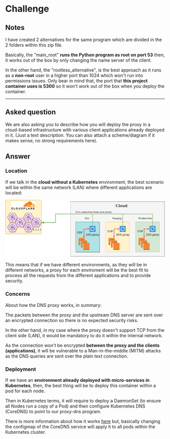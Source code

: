 # Challenge

## Notes

I have created 2 alternatives for the same program which are divided in the 2 folders within this zip file.

Basically, the "main_root" **runs the Python program as root on port 53** then, it works out of the box by only changing the name server of the client.

In the other hand, the "rootless_alternative", is the best approach as it runs as a **non-root** user in a higher port than 1024 which won't run into permissions issues. Only bear in mind that, the port that **this project container uses is 5300** so it won't work out of the box when you deploy the container.

---

## Asked question

We are also asking you to describe how you will deploy the proxy in a cloud-based infrastructure with various client applications already deployed in it. (Just a text description. You can also attach a scheme/diagram if it makes sense, no strong requirements here).

## Answer


### Location

If we talk in the **cloud without a Kubernetes** environment, the best scenario will be within the same network (LAN) where different applications are located:

![Cloud Architecture](/Cloud_architecture_overview.png "Architecture Overview")

This means that if we have different environments, as they will be in different networks, a proxy for each enviroment will be the best fit to process all the requests from the different applications and to provide security.

### Concerns

About how the DNS proxy works, in summary:

The packets between the proxy and the upstream DNS server are sent over an encrypted connection so there is no expected security risks.

In the other hand, in my case where the proxy doesn't support TCP from the client side (LAN), it would be mandatory to do it within the internal network.

As the connection won't be encrypted **between the proxy and the clients (applications)**, it will be vulnerable to a Man-in-the-middle (MITM) attacks as the DNS queries are sent over the plain text connection.

### Deployment

If we have an **environment already deployed with micro-services in Kubernetes**, then, the best thing will be to deploy this container within a pod for each node.

Then in Kubernetes terms, it will require to deploy a DaemonSet (to ensure all Nodes run a copy of a Pod) and then configure Kubernetes DNS (CoreDNS) to point to our proxy-dns program.

There is more information about how it works [here](https://kubernetes.io/docs/tasks/administer-cluster/dns-custom-nameservers/) but, basically changing the configmap of the CoreDNS service will apply it to all pods within the Kubernetes cluster.
